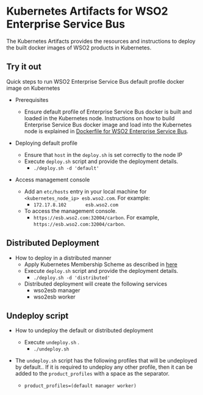 # Kubernetes Artifacts for WSO2 Enterprise Service Bus #
The Kubernetes Artifacts provides the resources and instructions to deploy the built docker images of WSO2 products in Kubernetes.

## Try it out
Quick steps to run WSO2 Enterprise Service Bus default profile docker image on Kubernetes

* Prerequisites
    - Ensure default profile of Enterprise Service Bus docker is built and loaded in the Kubernetes node.
    Instructions on how to build Enterprise Service Bus docker image and load into the Kubernetes node is explained in [Dockerfile for WSO2 Enterprise Service Bus](https://github.com/wso2/dockerfiles/tree/master/wso2esb/README.md#building-the-docker-images).

* Deploying default profile
    - Ensure that `host` in the `deploy.sh` is set correctly to the node IP  
    - Execute `deploy.sh` script and provide the deployment details.
        + `./deploy.sh -d 'default'`

* Access management console
    - Add an `etc/hosts` entry in your local machine for `<kubernetes_node_ip> esb.wso2.com`. For example:
        + `172.17.8.102       esb.wso2.com`
    - To access the management console.
        +  `https://esb.wso2.com:32004/carbon`. For example, `https://esb.wso2.com:32004/carbon`.

## Distributed Deployment

* How to deploy in a distributed manner
    - Apply Kubernetes Membership Scheme as described in [here](https://docs.wso2.com/display/KA100/Kubernetes+Membership+Scheme+for+WSO2+Carbon)
    - Execute `deploy.sh` script and provide the deployment details.
        + `./deploy.sh -d 'distributed'`
    - Distributed deployment will create the following services
        + wso2esb manager
        + wso2esb worker

## Undeploy script

* How to undeploy the default or distributed deployment
    - Execute `undeploy.sh` .
        + `./undeploy.sh`

* The `undeploy.sh` script has the following profiles that will be undeployed by default.. If it is required to undeploy any other profile, then it can be added to the `product_profiles` with a space as the separator.
    - `product_profiles=(default manager worker)`
